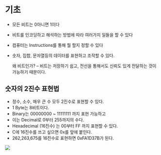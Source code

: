 # 기초

- 모든 비트는 0아니면 1이다
- 비트를 인코딩하고 해석하는 방법에 따라 여러가지 일들을 할 수 있다
- 컴퓨터는 Instructions를 통해 뭘 할지 정할 수 있다
- 숫자, 집합, 문자열등의 데이터를 표현하고 조작할 수 있다.

	왜 비트인가? – 비트는 저장하기 쉽고, 전선을 통해서도 신뢰도 있게 전달하는 것이 가능하기 때문이다.

## 숫자의 2진수 표현법

- 정수, 소수, 매우 큰 수 모두 2진수로 표현할 수 있다.
- 1 Byte는 8비트이다.
- Binary는 00000000 ~ 11111111 까지 표현 가능하고
- 이는 Decimal로 0부터 255까지의 수다.
- Hexadecimal (16진수) 는 00부터 FF 까지 표현할 수 있다.
- C에 16진수를 쓰고 싶으면 0x를 앞에 붙인다.
- 262,263,675를 16진수로 표현하면 0xFA1D37B가 된다.

![](https://i.ibb.co/8MTGLWv/1.png)

